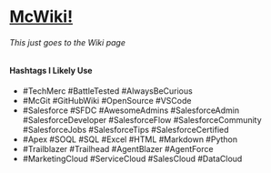 # [McWiki!](https://github.com/MPMc-Git/McGitNotes/wiki/McGitNotes-wiki)
###### This just goes to the Wiki page

#### Hashtags I Likely Use
- #TechMerc #BattleTested #AlwaysBeCurious
- #McGit #GitHubWiki #OpenSource #VSCode
- #Salesforce #SFDC #AwesomeAdmins #SalesforceAdmin #SalesforceDeveloper #SalesforceFlow #SalesforceCommunity #SalesforceJobs #SalesforceTips #SalesforceCertified
- #Apex #SOQL #SQL #Excel #HTML #Markdown #Python
- #Trailblazer #Trailhead #AgentBlazer #AgentForce
- #MarketingCloud #ServiceCloud #SalesCloud #DataCloud

[//]: # ( A Markdown Comment. HIDDEN! )
